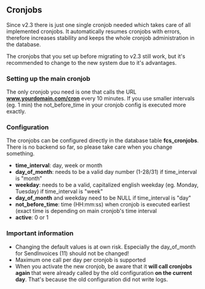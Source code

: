 ## Cronjobs

Since v2.3 there is just one single cronjob needed which takes care of all implemented cronjobs.
It automatically resumes cronjobs with errors, therefore increases stability and keeps the whole cronjob administration in the database.

The cronjobs that you set up before migrating to v2.3 still work, but it's recommended to change to the new system due to it's advantages.

### Setting up the main cronjob

The only cronjob you need is one that calls the URL **www.yourdomain.com/cron** every 10 minutes. If you use smaller intervals (eg. 1 min) the not_before_time in your cronjob config is executed more exactly.

### Configuration

The cronjobs can be configured directly in the database table **fcs_cronjobs**. There is no backend so far, so please take care when you change something.

* **time_interval**: day, week or month
* **day_of_month**: needs to be a valid day number (1-28/31) if time_interval is "month"
* **weekday**: needs to be a valid, capitalized english weekday (eg. Monday, Tuesday) if time_interval is "week"
* **day_of_month** and weekday need to be NULL if time_interval is "day"
* **not_before_time**: time (HH:mm:ss) when cronjob is executed earliest (exact time is depending on main cronjob's time interval
* **active**: 0 or 1

### Important information

* Changing the default values is at own risk. Especially the day_of_month for SendInvoices (11) should not be changed!
* Maximum one call per day per cronjob is supported
* When you activate the new cronjob, be aware that it **will call cronjobs again** that were already called by the old configuration **on the current day**. That's because the old configuration did not write logs.